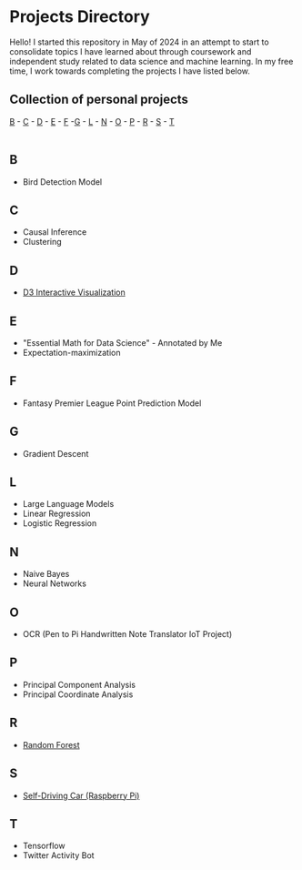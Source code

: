 # Projects Directory
Hello! I started this repository in May of 2024 in an attempt to start to consolidate topics I have learned about through coursework and independent study related to data science and machine learning. In my free time, I work towards completing the projects I have listed below.

## Collection of personal projects 

[B](#b) - [C](#c) - [D](#d) - [E](#e) - [F](#f) -[G](#g) - [L](#l) - [N](#n) - [O](#o) - [P](#p) - [R](#r) - [S](#s) - [T](#t) 
<br>
<br>
## B <a id="b"></a>
- Bird Detection Model 

## C <a id="c"></a>
- Causal Inference
- Clustering

## D <a id="d"></a>
- <a href="https://github.com/reedwrogers/reedwrogers.github.io">D3 Interactive Visualization</a>

## E <a id="e"></a>
- "Essential Math for Data Science" - Annotated by Me
- Expectation-maximization

## F <a id="f"></a>
- Fantasy Premier League Point Prediction Model

## G <a id="g"></a>
- Gradient Descent

## L <a id="l"></a>
- Large Language Models
- Linear Regression
- Logistic Regression

## N <a id="n"></a>
- Naive Bayes
- Neural Networks

## O <a id="o"></a>
- OCR (Pen to Pi Handwritten Note Translator IoT Project)

## P <a id="p"></a>
- Principal Component Analysis
- Principal Coordinate Analysis

## R <a id="r"></a>
-  <a href="https://github.com/reedwrogers/Random-Forest/blob/main/Random%20Forest.ipynb">Random Forest</a>

## S <a id="s"></a>
-  <a href="https://www.youtube.com/playlist?list=PLdCtg421g85aJMylENQ-TiCW9ljqfRmTy">Self-Driving Car (Raspberry Pi)</a>

## T <a id="t"></a>
- Tensorflow
- Twitter Activity Bot
